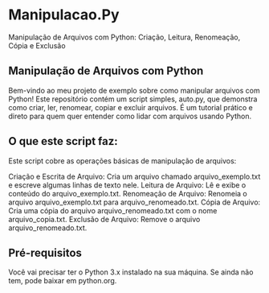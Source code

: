 # Manipulacao.Py
Manipulação de Arquivos com Python: Criação, Leitura, Renomeação, Cópia e Exclusão

## Manipulação de Arquivos com Python
Bem-vindo ao meu projeto de exemplo sobre como manipular arquivos com Python! Este repositório contém um script simples, auto.py, que demonstra como criar, ler, renomear, copiar e excluir arquivos. É um tutorial prático e direto para quem quer entender como lidar com arquivos usando Python.

## O que este script faz:
Este script cobre as operações básicas de manipulação de arquivos:

Criação e Escrita de Arquivo: Cria um arquivo chamado arquivo_exemplo.txt e escreve algumas linhas de texto nele.
Leitura de Arquivo: Lê e exibe o conteúdo do arquivo_exemplo.txt.
Renomeação de Arquivo: Renomeia o arquivo arquivo_exemplo.txt para arquivo_renomeado.txt.
Cópia de Arquivo: Cria uma cópia do arquivo arquivo_renomeado.txt com o nome arquivo_copia.txt.
Exclusão de Arquivo: Remove o arquivo arquivo_renomeado.txt.

## Pré-requisitos
Você vai precisar ter o Python 3.x instalado na sua máquina. Se ainda não tem, pode baixar em python.org.
